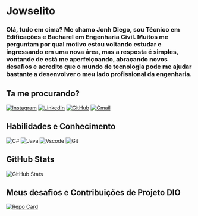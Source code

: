 # Jowselito
### Olá, tudo em cima? Me chamo Jonh Diego, sou Técnico em Edificações e Bacharel em Engenharia Civil. Muitos me perguntam por qual motivo estou voltando estudar e ingressando em uma nova área, mas a resposta é simples, vontande de está me aperfeiçoando, abraçando novos desafios e acredito que o mundo de tecnologia pode me ajudar bastante a desenvolver o meu lado profissional da engenharia.

## Ta me procurando?

[![Instagram](https://img.shields.io/badge/-Instagram-%23E4405F?style=for-the-badge&logo=instagram&logoColor=white)](https://www.instagram.com/jonhdiego91/)
[![LinkedIn](https://img.shields.io/badge/LinkedIn-0077B5?style=for-the-badge&logo=linkedin&logoColor=white)](https://www.linkedin.com/in/jonh-diego-pessoa-1394a2127/)
[![GitHub](https://img.shields.io/badge/GitHub-100000?style=for-the-badge&logo=github&logoColor=white)](https://github.com/jowselito)
[![Gmail](https://img.shields.io/badge/Gmail-333333?style=for-the-badge&logo=gmail&logoColor=red)](mailto:jonhdiego91@gmail.com)

## Habilidades e Conhecimento
![C#](https://img.shields.io/badge/C%23-239120?style=for-the-badge&logo=c-sharp&logoColor=white)
![Java](https://img.shields.io/badge/java-%23ED8B00.svg?style=for-the-badge&logo=openjdk&logoColor=white)
![Vscode](https://img.shields.io/badge/Vscode-007ACC?style=for-the-badge&logo=visual-studio-code&logoColor=white)
![Git](https://img.shields.io/badge/GIT-E44C30?style=for-the-badge&logo=git&logoColor=white)

## GitHub Stats
![GitHub Stats](https://github-readme-stats.vercel.app/api?username=Jowselito&theme=transparent&bg_color=000&border_color=30A3DC&show_icons=true&icon_color=30A3DC&title_color=E94D5F&text_color=FFF&hide_title=true)

## Meus desafios e Contribuições de Projeto DIO
[![Repo Card](https://github-readme-stats.vercel.app/api/pin/?username=Jowselito&repo=dio-lab-open-source&bg_color=000&border_color=30A3DC&show_icons=true&icon_color=30A3DC&title_color=E94D5F&text_color=FFF)](https://github.com/Jowselito/dio-lab-open-source)


